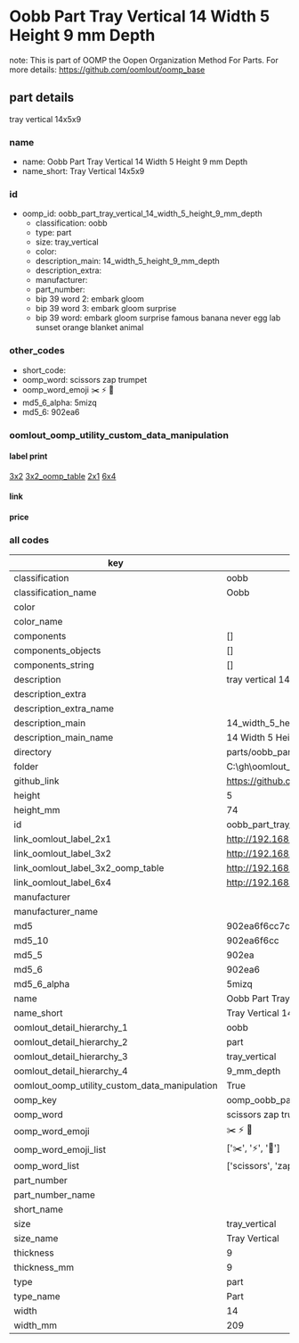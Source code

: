 # Oobb Part Tray Vertical 14 Width 5 Height 9 mm Depth  

note: This is part of OOMP the Oopen Organization Method For Parts. For more details: https://github.com/oomlout/oomp_base

##  part details
  



tray vertical 14x5x9



### name
* name: Oobb Part Tray Vertical 14 Width 5 Height 9 mm Depth
* name_short: Tray Vertical 14x5x9 
### id
* oomp_id: oobb_part_tray_vertical_14_width_5_height_9_mm_depth
  * classification: oobb
  * type: part
  * size: tray_vertical
  * color: 
  * description_main: 14_width_5_height_9_mm_depth
  * description_extra: 
  * manufacturer: 
  * part_number: 
  * bip 39 word 2: embark gloom
  * bip 39 word 3: embark gloom surprise
  * bip 39 word: embark gloom surprise famous banana never egg lab sunset orange blanket animal

### other_codes
* short_code: 
* oomp_word: scissors zap trumpet
* oomp_word_emoji :scissors: :zap: :trumpet:
* md5_6_alpha: 5mizq
* md5_6: 902ea6






### oomlout_oomp_utility_custom_data_manipulation
#### label print
[3x2](http://192.168.1.245:1112/?label=oomp%205mizq)
[3x2_oomp_table](http://192.168.1.108:1112/?label=oomp%205mizq)
[2x1](http://192.168.1.242:1112/?label=oomp%205mizq)
[6x4](http://192.168.1.55:1112/?label=oomp%205mizq)    

#### link

                              

#### price







### all codes 
| key | value |  
| --- | --- |  
| classification | oobb |  
| classification_name | Oobb |  
| color |  |  
| color_name |  |  
| components | [] |  
| components_objects | [] |  
| components_string | [] |  
| description | tray vertical 14x5x9 |  
| description_extra |  |  
| description_extra_name |  |  
| description_main | 14_width_5_height_9_mm_depth |  
| description_main_name | 14 Width 5 Height 9 mm Depth |  
| directory | parts/oobb_part_tray_vertical_14_width_5_height_9_mm_depth |  
| folder | C:\gh\oomlout_oobb_version_4_generated_parts\parts\oobb_part_tray_vertical_14_width_5_height_9_mm_depth |  
| github_link | https://github.com/oomlout/oomlout_oomp_part_src/tree/main/parts/oobb_part_tray_vertical_14_width_5_height_9_mm_depth |  
| height | 5 |  
| height_mm | 74 |  
| id | oobb_part_tray_vertical_14_width_5_height_9_mm_depth |  
| link_oomlout_label_2x1 | http://192.168.1.242:1112/?label=oomp%205mizq |  
| link_oomlout_label_3x2 | http://192.168.1.245:1112/?label=oomp%205mizq |  
| link_oomlout_label_3x2_oomp_table | http://192.168.1.108:1112/?label=oomp%205mizq |  
| link_oomlout_label_6x4 | http://192.168.1.55:1112/?label=oomp%205mizq |  
| manufacturer |  |  
| manufacturer_name |  |  
| md5 | 902ea6f6cc7c08da5409152bb4d8da42 |  
| md5_10 | 902ea6f6cc |  
| md5_5 | 902ea |  
| md5_6 | 902ea6 |  
| md5_6_alpha | 5mizq |  
| name | Oobb Part Tray Vertical 14 Width 5 Height 9 mm Depth |  
| name_short | Tray Vertical 14x5x9  |  
| oomlout_detail_hierarchy_1 | oobb |  
| oomlout_detail_hierarchy_2 | part |  
| oomlout_detail_hierarchy_3 | tray_vertical |  
| oomlout_detail_hierarchy_4 | 9_mm_depth |  
| oomlout_oomp_utility_custom_data_manipulation | True |  
| oomp_key | oomp_oobb_part_tray_vertical_14_width_5_height_9_mm_depth |  
| oomp_word | scissors zap trumpet |  
| oomp_word_emoji | :scissors: :zap: :trumpet: |  
| oomp_word_emoji_list | [':scissors:', ':zap:', ':trumpet:'] |  
| oomp_word_list | ['scissors', 'zap', 'trumpet'] |  
| part_number |  |  
| part_number_name |  |  
| short_name |  |  
| size | tray_vertical |  
| size_name | Tray Vertical |  
| thickness | 9 |  
| thickness_mm | 9 |  
| type | part |  
| type_name | Part |  
| width | 14 |  
| width_mm | 209 |  
